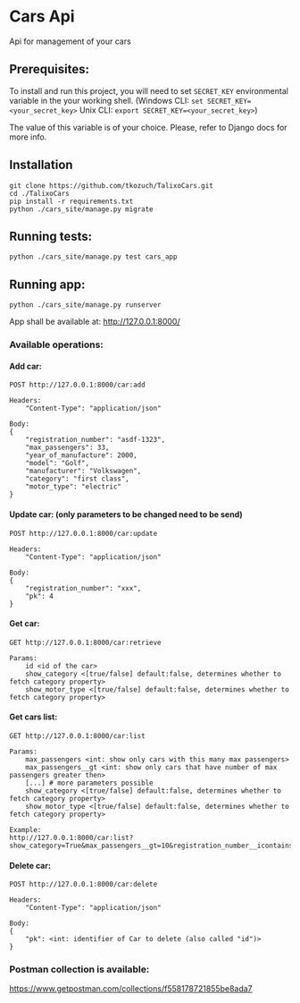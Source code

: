 # Cars Api

Api for management of your cars

## Prerequisites:

To install and run this project, you will need to set `SECRET_KEY` environmental variable in the
 your working shell. (Windows CLI: `set SECRET_KEY=<your_secret_key>` Unix CLI: `export SECRET_KEY=<your_secret_key>`)

The value of this variable is of your choice. Please, refer to Django docs for more info.

## Installation
```
git clone https://github.com/tkozuch/TalixoCars.git
cd ./TalixoCars
pip install -r requirements.txt
python ./cars_site/manage.py migrate
```

## Running tests:

```python ./cars_site/manage.py test cars_app```

## Running app:
```
python ./cars_site/manage.py runserver
```

App shall be available at:
http://127.0.0.1:8000/

### Available operations:

#### Add car:
```
POST http://127.0.0.1:8000/car:add

Headers:
    "Content-Type": "application/json"

Body: 
{
	"registration_number": "asdf-1323",
	"max_passengers": 33,
	"year_of_manufacture": 2000,
	"model": "Golf",
	"manufacturer": "Volkswagen",
	"category": "first class",
	"motor_type": "electric"
}
```

#### Update car: (only parameters to be changed need to be send)
```
POST http://127.0.0.1:8000/car:update

Headers:
    "Content-Type": "application/json"

Body: 
{
	"registration_number": "xxx",
	"pk": 4
}
```

#### Get car:
```
GET http://127.0.0.1:8000/car:retrieve

Params: 
    id <id of the car>
    show_category <[true/false] default:false, determines whether to fetch category property>
    show_motor_type <[true/false] default:false, determines whether to fetch category property>
```

#### Get cars list:

```
GET http://127.0.0.1:8000/car:list

Params: 
    max_passengers <int: show only cars with this many max passengers>
    max_passengers__gt <int: show only cars that have number of max passengers greater then>
    [...] # more parameters possible
    show_category <[true/false] default:false, determines whether to fetch category property>
    show_motor_type <[true/false] default:false, determines whether to fetch category property>

Example:
http://127.0.0.1:8000/car:list?show_category=True&max_passengers__gt=10&registration_number__icontains=x
```

#### Delete car:

```
POST http://127.0.0.1:8000/car:delete

Headers:
    "Content-Type": "application/json"

Body: 
{
	"pk": <int: identifier of Car to delete (also called "id")>
}
```


### Postman collection is available:

https://www.getpostman.com/collections/f558178721855be8ada7